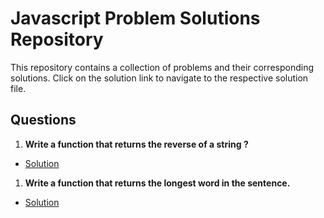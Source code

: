 # Javascript Problem Solutions Repository
 
This repository contains a collection of problems and their corresponding solutions. Click on the solution link to navigate to the respective solution file.

## Questions

1. **Write a function that returns the reverse of a string ?**
- [Solution](./reverseString.js)

1. **Write a function that returns the longest word in the sentence.**
- [Solution](./longestWord.js)

